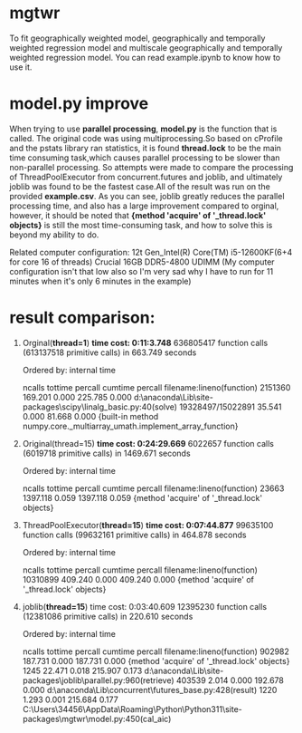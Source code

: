 # mgtwr

To fit geographically weighted model, geographically and temporally weighted regression model and multiscale geographically and temporally weighted regression model. You can
read example.ipynb to know how to use it.

# model.py improve
When trying to use **parallel processing**, **model.py** is the function that is called. The original code was using multiprocessing.So based on cProfile and the pstats library ran statistics, it is found **thread.lock** to be the main time consuming task,which causes parallel processing to be slower than non-parallel processing. So attempts were made to compare the processing of ThreadPoolExecutor from concurrent.futures and joblib, and ultimately joblib was found to be the fastest case.All of the result was run on the provided **example.csv**.
As you can see, joblib greatly reduces the parallel processing time, and also has a large improvement compared to orginal, however, it should be noted that **{method 'acquire' of '_thread.lock' objects}** is still the most time-consuming task, and how to solve this is beyond my ability to do.

Related computer configuration:
12t Gen_Intel(R) Core(TM) i5-12600KF(6+4 for core 16 of threads)
Crucial 16GB DDR5-4800 UDIMM
(My computer configuration isn't that low also so I'm very sad why I have to run for 11 minutes when it's only 6 minutes in the example)

# result comparison:
1. Orginal(**thread=1**)
**time cost: 0:11:3.748**
         636805417 function calls (613137518 primitive calls) in 663.749 seconds

   Ordered by: internal time

   ncalls  tottime  percall  cumtime  percall filename:lineno(function)
  2151360  169.201    0.000  225.785    0.000 d:\anaconda\Lib\site-packages\scipy\linalg\_basic.py:40(solve)
19328497/15022891   35.541    0.000   81.668    0.000 {built-in method numpy.core._multiarray_umath.implement_array_function}

2. Original(thread=15)
**time cost: 0:24:29.669**
         6022657 function calls (6019718 primitive calls) in 1469.671 seconds

   Ordered by: internal time

   ncalls  tottime  percall  cumtime  percall filename:lineno(function)
    23663 1397.118    0.059 1397.118    0.059 {method 'acquire' of '_thread.lock' objects}

3. ThreadPoolExecutor(**thread=15**)
**time cost: 0:07:44.877**
         99635100 function calls (99632161 primitive calls) in 464.878 seconds

   Ordered by: internal time

   ncalls  tottime  percall  cumtime  percall filename:lineno(function)
 10310899  409.240    0.000  409.240    0.000 {method 'acquire' of '_thread.lock' objects}

4. joblib(**thread=15**)
time cost: 0:03:40.609
         12395230 function calls (12381086 primitive calls) in 220.610 seconds

   Ordered by: internal time

   ncalls  tottime  percall  cumtime  percall filename:lineno(function)
   902982  187.731    0.000  187.731    0.000 {method 'acquire' of '_thread.lock' objects}
     1245   22.471    0.018  215.907    0.173 d:\anaconda\Lib\site-packages\joblib\parallel.py:960(retrieve)
   403539    2.014    0.000  192.678    0.000 d:\anaconda\Lib\concurrent\futures\_base.py:428(result)
     1220    1.293    0.001  215.684    0.177 C:\Users\34456\AppData\Roaming\Python\Python311\site-packages\mgtwr\model.py:450(cal_aic)
